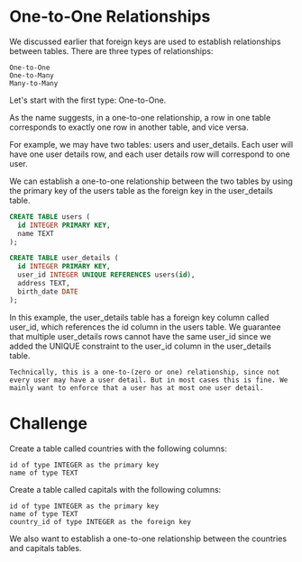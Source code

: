 # One-to-One Relationships

We discussed earlier that foreign keys are used to establish relationships between tables. There are three types of relationships:

    One-to-One
    One-to-Many
    Many-to-Many

Let's start with the first type: One-to-One.

As the name suggests, in a one-to-one relationship, a row in one table corresponds to exactly one row in another table, and vice versa.

For example, we may have two tables: users and user_details. Each user will have one user details row, and each user details row will correspond to one user.

We can establish a one-to-one relationship between the two tables by using the primary key of the users table as the foreign key in the user_details table.

```sql
CREATE TABLE users (
  id INTEGER PRIMARY KEY,
  name TEXT
);

CREATE TABLE user_details (
  id INTEGER PRIMARY KEY,
  user_id INTEGER UNIQUE REFERENCES users(id),
  address TEXT,
  birth_date DATE
);
```

In this example, the user_details table has a foreign key column called user_id, which references the id column in the users table. We guarantee that multiple user_details rows cannot have the same user_id since we added the UNIQUE constraint to the user_id column in the user_details table.

    Technically, this is a one-to-(zero or one) relationship, since not every user may have a user detail. But in most cases this is fine. We mainly want to enforce that a user has at most one user detail. 

# Challenge

Create a table called countries with the following columns:

    id of type INTEGER as the primary key
    name of type TEXT

Create a table called capitals with the following columns:

    id of type INTEGER as the primary key
    name of type TEXT
    country_id of type INTEGER as the foreign key

We also want to establish a one-to-one relationship between the countries and capitals tables.
